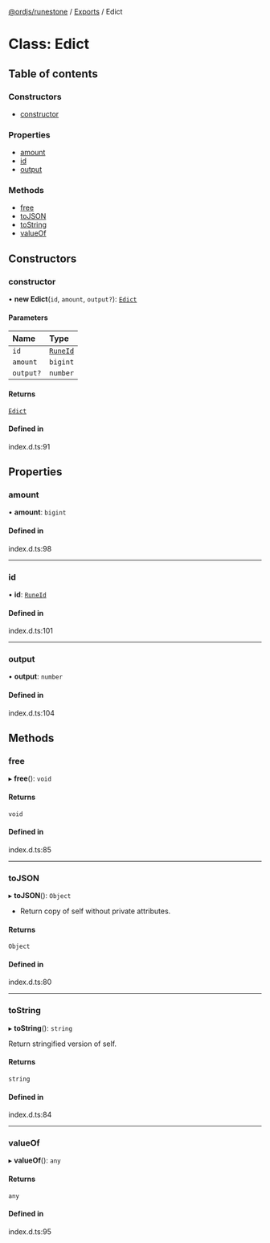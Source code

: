 [@ordjs/runestone](../README.md) / [Exports](../modules.md) / Edict

# Class: Edict

## Table of contents

### Constructors

- [constructor](Edict.md#constructor)

### Properties

- [amount](Edict.md#amount)
- [id](Edict.md#id)
- [output](Edict.md#output)

### Methods

- [free](Edict.md#free)
- [toJSON](Edict.md#tojson)
- [toString](Edict.md#tostring)
- [valueOf](Edict.md#valueof)

## Constructors

### constructor

• **new Edict**(`id`, `amount`, `output?`): [`Edict`](Edict.md)

#### Parameters

| Name | Type |
| :------ | :------ |
| `id` | [`RuneId`](RuneId.md) |
| `amount` | `bigint` |
| `output?` | `number` |

#### Returns

[`Edict`](Edict.md)

#### Defined in

index.d.ts:91

## Properties

### amount

• **amount**: `bigint`

#### Defined in

index.d.ts:98

___

### id

• **id**: [`RuneId`](RuneId.md)

#### Defined in

index.d.ts:101

___

### output

• **output**: `number`

#### Defined in

index.d.ts:104

## Methods

### free

▸ **free**(): `void`

#### Returns

`void`

#### Defined in

index.d.ts:85

___

### toJSON

▸ **toJSON**(): `Object`

* Return copy of self without private attributes.

#### Returns

`Object`

#### Defined in

index.d.ts:80

___

### toString

▸ **toString**(): `string`

Return stringified version of self.

#### Returns

`string`

#### Defined in

index.d.ts:84

___

### valueOf

▸ **valueOf**(): `any`

#### Returns

`any`

#### Defined in

index.d.ts:95
